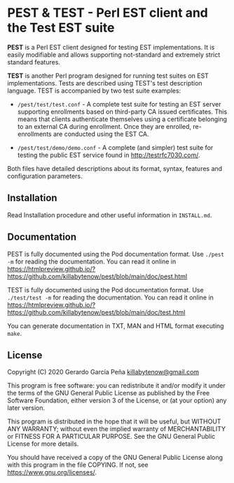 PEST & TEST - Perl EST client and the Test EST suite
====================================================

**PEST** is a Perl EST client designed for testing EST implementations. It is
easily modifiable and allows supporting not-standard and extremely strict
standard features.

**TEST** is another Perl program designed for running test suites on EST
implementations. Tests are described using TEST's test description language.
TEST is accompanied by two test suite examples:

- `/pest/test/test.conf` - A complete test suite for testing an EST server
  supporting enrollments based on third-party CA issued certificates. This
  means that clients authenticate themselves using a certificate belonging to
  an external CA during enrollment. Once they are enrolled, re-enrollments are
  conducted using the EST CA.

- `/pest/test/demo/demo.conf` - A complete (and simpler) test suite for testing
  the public EST service found in http://testrfc7030.com/.

Both files have detailed descriptions about its format, syntax, features and
configuration parameters.


Installation
------------

Read Installation procedure and other useful information in `INSTALL.md`.


Documentation
-------------

PEST is fully documented using the Pod documentation format.
Use `./pest -m` for reading the documentation. You can read it online in
https://htmlpreview.github.io/?https://github.com/killabytenow/pest/blob/main/doc/pest.html

TEST is fully documented using the Pod documentation format.
Use `./test/test -m` for reading the documentation. You can read it online in
https://htmlpreview.github.io/?https://github.com/killabytenow/pest/blob/main/doc/test.html

You can generate documentation in TXT, MAN and HTML format executing `make`.


License
-------

Copyright (C) 2020 Gerardo García Peña <killabytenow@gmail.com>

This program is free software: you can redistribute it and/or modify
it under the terms of the GNU General Public License as published by
the Free Software Foundation, either version 3 of the License, or
(at your option) any later version.

This program is distributed in the hope that it will be useful,
but WITHOUT ANY WARRANTY; without even the implied warranty of
MERCHANTABILITY or FITNESS FOR A PARTICULAR PURPOSE.  See the
GNU General Public License for more details.

You should have received a copy of the GNU General Public License
along with this program in the file COPYING.
If not, see <https://www.gnu.org/licenses/>.

